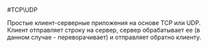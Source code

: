 #TCP\UDP

Простые клиент-серверные приложения на основе TCP или UDP. Клиент отправляет строку на сервер, сервер обрабатывает ее (в данном случае - переворачивает) и отправляет обратно клиенту.
